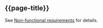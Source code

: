 ## {{page-title}}

See [Non-functional requirements](https://digital.nhs.uk/services/gp-connect/develop-gp-connect-services/development/non-functional-requirements) for details.
